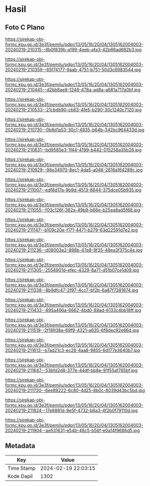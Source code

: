 # Hasil

## Foto C Plano

https://sirekap-obj-formc.kpu.go.id/3e3f/pemilu/pdpr/13/05/16/20/04/1305162004003-20240219-210315--8b0f839b-a199-4eeb-afa3-42b66ad682b3.jpg

https://sirekap-obj-formc.kpu.go.id/3e3f/pemilu/pdpr/13/05/16/20/04/1305162004003-20240219-210359--65f74177-9aab-4751-b751-50d3c6983544.jpg

https://sirekap-obj-formc.kpu.go.id/3e3f/pemilu/pdpr/13/05/16/20/04/1305162004003-20240219-210445--d2bb8ae8-1246-478a-ad8a-a681a717a0bf.jpg

https://sirekap-obj-formc.kpu.go.id/3e3f/pemilu/pdpr/13/05/16/20/04/1305162004003-20240219-210533--21cbdb90-cb83-4fe5-b290-30c1240c7120.jpg

https://sirekap-obj-formc.kpu.go.id/3e3f/pemilu/pdpr/13/05/16/20/04/1305162004003-20240219-210730--0b8d1a53-30c1-4835-b64b-342bc964433d.jpg

https://sirekap-obj-formc.kpu.go.id/3e3f/pemilu/pdpr/13/05/16/20/04/1305162004003-20240219-210831--bd9585e3-1f44-4199-b442-015258a35b26.jpg

https://sirekap-obj-formc.kpu.go.id/3e3f/pemilu/pdpr/13/05/16/20/04/1305162004003-20240219-210929--98e34970-8ec1-4da5-a046-2616a164289c.jpg

https://sirekap-obj-formc.kpu.go.id/3e3f/pemilu/pdpr/13/05/16/20/04/1305162004003-20240219-211007--edf8d17a-9b9d-4513-8844-375dce05b935.jpg

https://sirekap-obj-formc.kpu.go.id/3e3f/pemilu/pdpr/13/05/16/20/04/1305162004003-20240219-211055--f03c126f-382a-49b9-b66e-b25ea8ad5f68.jpg

https://sirekap-obj-formc.kpu.go.id/3e3f/pemilu/pdpr/13/05/16/20/04/1305162004003-20240219-211147--b109c20e-f171-4471-b279-63d22591d7e2.jpg

https://sirekap-obj-formc.kpu.go.id/3e3f/pemilu/pdpr/13/05/16/20/04/1305162004003-20240219-211236--d08003e2-898b-47e8-9f35-48ea3f375c4e.jpg

https://sirekap-obj-formc.kpu.go.id/3e3f/pemilu/pdpr/13/05/16/20/04/1305162004003-20240219-211305--2554901d-efec-4329-8a71-d51b07ce1d09.jpg

https://sirekap-obj-formc.kpu.go.id/3e3f/pemilu/pdpr/13/05/16/20/04/1305162004003-20240219-211338--8b9dfc47-2f97-4cc7-bf2b-6a87f7381874.jpg

https://sirekap-obj-formc.kpu.go.id/3e3f/pemilu/pdpr/13/05/16/20/04/1305162004003-20240219-211433--895a466a-6662-4bd0-88ad-6133c4bb18ff.jpg

https://sirekap-obj-formc.kpu.go.id/3e3f/pemilu/pdpr/13/05/16/20/04/1305162004003-20240219-211519--2f18938a-69f9-4321-a635-6f8dec92e66d.jpg

https://sirekap-obj-formc.kpu.go.id/3e3f/pemilu/pdpr/13/05/16/20/04/1305162004003-20240219-211613--e7ad21c3-ec28-4aa8-9855-6d177e3640b7.jpg

https://sirekap-obj-formc.kpu.go.id/3e3f/pemilu/pdpr/13/05/16/20/04/1305162004003-20240219-211647--53bfd2d8-377e-44df-bb8e-91f55af765bf.jpg

https://sirekap-obj-formc.kpu.go.id/3e3f/pemilu/pdpr/13/05/16/20/04/1305162004003-20240219-211730--6ee89222-6c80-4d25-8b0c-8039d43bc5bd.jpg

https://sirekap-obj-formc.kpu.go.id/3e3f/pemilu/pdpr/13/05/16/20/04/1305162004003-20240219-211824--17e8881d-9e5f-4732-b6a3-4f2b0f79110d.jpg

https://sirekap-obj-formc.kpu.go.id/3e3f/pemilu/pdpr/13/05/16/20/04/1305162004003-20240219-211904--ae531631-e54b-48c5-b56f-e0a14f9686d5.jpg


## Metadata

| Key        | Value               |
| ---------- | ------------------- |
| Time Stamp | 2024-02-19 22:03:15 |
| Kode Dapil | 1302                |



